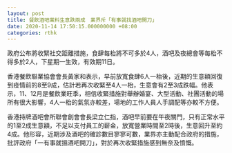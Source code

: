 ```yaml
---
layout: post
title: 餐飲酒吧業料生意跌兩成　業界斥「有事就找酒吧開刀」
date: 2020-11-14 17:50:15.000000000 +08:00
categories: rthk
---
```


政府公布將收緊社交距離措施，食肆每枱將不可多於4人，酒吧及夜總會等每枱不得多於2人，下星期一生效，有效期11日。

香港餐飲聯業協會會長黃家和表示，早前放寬食肆6人一枱後，近期的生意額回復到疫情前的8至9成，估計若再次收緊至4人一枱，生意會有2至3成跌幅。他表示，11、12月是餐飲業旺季，相信收緊措施對舉辦婚宴、大型活動、社團活動的場所有很大影響，4人一枱的氣氛亦較差，場地的工作人員人手調配等亦較不方便。

香港持牌酒吧會所聯會創會會長梁立仁指，酒吧早前要在午夜關門，只有正常水平的1至2成生意額，不足以支付員工的薪金，放寬營業時間至2時後，生意回升至約4成。他形容，近期涉及酒吧的確診數目寥寥可數，業界亦主動配合政府的措施，批評政府「一有事就搵酒吧開刀」，對於再次收緊措施感到無奈及憤慨。
